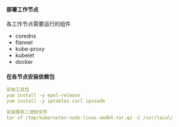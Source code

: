 #### 部署工作节点

各工作节点需要运行的组件

- coredns
- flannel
- kube-proxy
- kubelet
- docker



#### 在各节点安装依赖包

```yaml
安装工具包
yum install -y epel-release
yum install -y iptables curl ipvsadm

安装服务二进制文件
tar xf /tmp/kubernetes-node-linux-amd64.tar.gz -C /usr/local/
```



